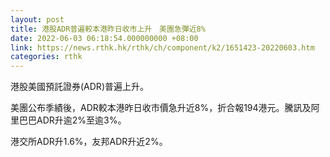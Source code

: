 ```yaml
---
layout: post
title: 港股ADR普遍較本港昨日收市上升　美團急彈近8%　
date: 2022-06-03 06:18:54.000000000 +08:00
link: https://news.rthk.hk/rthk/ch/component/k2/1651423-20220603.htm
categories: rthk
---
```


港股美國預託證券(ADR)普遍上升。

美團公布季績後，ADR較本港昨日收市價急升近8%，折合報194港元。騰訊及阿里巴巴ADR升逾2%至逾3%。

港交所ADR升1.6%，友邦ADR升近2%。
